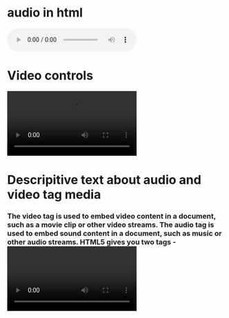 <!DOCTYPE html>
<html lang="en">
<head>
        <title>assignment 7</title>
</head>
<body>
<h1>audio in html</h1>
<audio controls>
</dl>
<source src="C:\Users\saisr\Downloads\Nee Chuttu Chuttu.mp3"/>  
</audio>
<h1>Video controls</h1>
<video controls>
<source src="C:\Users\saisr\Downloads\Ammayi (Animal) 1080p-(Teluguvideos.in).mp4"/>
</video>
<h1>
    Descripitive text about audio and video tag media
</h1>
<dl>
<h3>
    The video tag is used to embed video content in a document, such as a movie clip or other video streams. 
    The audio tag is used to embed sound content in a document, such as music or other audio streams. HTML5 gives you two tags - <video> and <audio>. 
</h3>
</dl>

</body>
</html>
